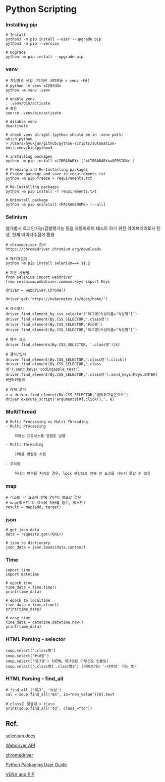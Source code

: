 # Python Scripting
### Installing pip
```
# Install
python3 -m pip install --user --upgrade pip
python3 -m pip --version

# Upgrade
python -m pip install --upgrade pip

```
### venv
```
# 가상환경 셋업 (파이썬 내장모듈 > venv 사용)
# python -m venv <디렉터리>
python -m venv .venv

# enable venv
. .venv/bin/activate
# 혹은
source .venv/bin/activate

# disable venv
deactivate

# check venv alright (python should be in .venv path)
which python
> /Users/hyukjun/github/python-scripts/automation-bot/.venv/bin/python3

# installing packages
python -m pip install <LIBRARARY> ['<LIBRARARY==VERSION>']

# Freezing and Re-Installing packages
# Freeze pacakge and save to requirements.txt
python -m pip freeze > requirements.txt

# Re-Installing packages
python -m pip install -r requirements.txt

# Uninstall package
python -m pip uninstall <PACKAGENAME> [--all]
```
### Selinium
웹개발시 로그인기능/글발행기능 등을 자동화하여 테스트 하기 위한 라이브러리로서 탄생, 현재 데이터수집에 활용
```
# chromedriver 준비
https://chromedriver.chromium.org/downloads

# 패키지설치
python -m pip install selenium==4.11.2

# 기본 사용법
from selenium import webdriver
from selenium.webdriver.common.keys import Keys

driver = webdriver.Chrome()

driver.get('https://kubernetes.io/docs/home/')

# 요소찾기
driver.find_element_by_css_selector('태그명[속성이름="속성명"]')
driver.find_element(By.CSS_SELECTOR,'.class명')
driver.find_element(By.CSS_SELECTOR,'#id명')
driver.find_element(By.CSS_SELECTOR,'태그명[속성이름="속성명"]')

# 복수 요소
driver.find_elements(By.CSS_SELECTOR, '.class명')[X]

# 클릭/입력
driver.find_element(By.CSS_SELECTOR,'.class명').click()
driver.find_element(By.CSS_SELECTOR,'.class명').send_keys('codingapple_test')
driver.find_element(By.CSS_SELECTOR,'.class명').send_keys(Keys.ENTER)  #엔터키입력

# 강제 클릭
e = driver.find_element(By.CSS_SELECTOR,'클릭하고싶은요소')
driver.execute_script('arguments[0].click();', e)

```
### MultiThread
```
# Multi Processing vs Multi Threading
- Multi Processing

    파이썬 프로세스를 병렬로 실행

- Multi Threading

    CPU를 병렬로 사용

- 주의점

    하나의 변수를 처리할 경우, lock 현상으로 인해 큰 효과를 거두지 못할 수 있음

```
### map
```
# 리스트 각 요소에 반복 연산이 필요할 경우
# map(리스트 각 요소에 적용할 함수, 리스트)
result = map(add, target)
```

### json
```
# get json data
data = requests.get(<URL>)

# json to dictionary
json_data = json.loads(data.content)
```

### Time
```
import time
import datetime

# epoch time
time_data = time.time()
print(time_data)

# epoch to localtime
time_data = time.ctime()
print(time_data)

# easy time
time_data = datetime.datetime.now()
print(time_data)
```

### HTML Parsing - selector
```
soup.select('.class명')
soup.select('#id명')
soup.select('태그명') (HTML 태그명은 아무것도 안붙임)
soup.select('.class명1 .class명2') (띄어쓰기는 '~내부의' 라는 뜻)
```

### HTML Parsing - find_all
```
# find_all ('태그', '속성')
val = soup.find_all("em", id="now_value")[0].text

# class로 찾을때 > class_
print(soup.find_all('td', class_="td"))
```

## Ref.
[selenium docs](https://selenium-python.readthedocs.io/)

[Webdriver API](https://selenium-python.readthedocs.io/api.html)

[chromedriver](https://chromedriver.chromium.org/downloads)

[Python Packaging User Guide](https://packaging.python.org/en/latest/)

[VENV and PIP](https://packaging.python.org/en/latest/guides/installing-using-pip-and-virtual-environments/)
